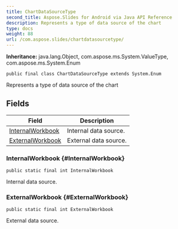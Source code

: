 ```yaml
---
title: ChartDataSourceType
second_title: Aspose.Slides for Android via Java API Reference
description: Represents a type of data source of the chart
type: docs
weight: 88
url: /com.aspose.slides/chartdatasourcetype/
---
```

**Inheritance:**
java.lang.Object, com.aspose.ms.System.ValueType, com.aspose.ms.System.Enum
```
public final class ChartDataSourceType extends System.Enum
```

Represents a type of data source of the chart
## Fields

| Field | Description |
| --- | --- |
| [InternalWorkbook](#InternalWorkbook) | Internal data source. |
| [ExternalWorkbook](#ExternalWorkbook) | External data source. |
### InternalWorkbook {#InternalWorkbook}
```
public static final int InternalWorkbook
```


Internal data source.

### ExternalWorkbook {#ExternalWorkbook}
```
public static final int ExternalWorkbook
```


External data source.

